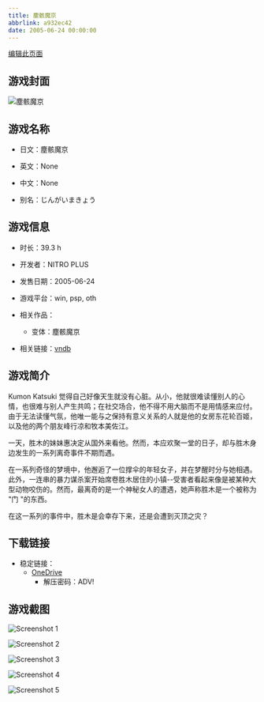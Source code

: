 ```yaml
---
title: 塵骸魔京
abbrlink: a932ec42
date: 2005-06-24 00:00:00
---
```

[编辑此页面](https://github.com/ACG-3/ADV3-source/blob/main/source/_posts/games/%E5%A1%B5%E9%AA%B8%E9%AD%94%E4%BA%AC.md)

## 游戏封面

![塵骸魔京](https://pan.timero.xyz/d/onedrive/img_lib_001/%E5%A1%B5%E9%AA%B8%E9%AD%94%E4%BA%AC_cover.avif)


## 游戏名称

- 日文：塵骸魔京
- 英文：None
- 中文：None

- 别名：じんがいまきょう


## 游戏信息

- 时长：39.3 h
- 开发者：NITRO PLUS
- 发售日期：2005-06-24
- 游戏平台：win, psp, oth
- 相关作品：
   - 变体：塵骸魔京

- 相关链接：[vndb](https://vndb.org/v400)


## 游戏简介

Kumon Katsuki 觉得自己好像天生就没有心脏。从小，他就很难读懂别人的心情，也很难与别人产生共鸣；在社交场合，他不得不用大脑而不是用情感来应付。由于无法读懂气氛，他唯一能与之保持有意义关系的人就是他的女房东花轮百姬，以及他的两个朋友峰行凉和牧本美佐江。

一天，胜木的妹妹惠决定从国外来看他。然而，本应欢聚一堂的日子，却与胜木身边发生的一系列离奇事件不期而遇。

在一系列奇怪的梦境中，他邂逅了一位撑伞的年轻女子，并在梦醒时分与她相遇。此外，一连串的暴力谋杀案开始席卷胜木居住的小镇--受害者看起来像是被某种大型动物咬伤的。然而，最离奇的是一个神秘女人的遭遇，她声称胜木是一个被称为 "门 "的东西。

在这一系列的事件中，胜木是会幸存下来，还是会遭到灭顶之灾？


## 下载链接

- 稳定链接：
    - [OneDrive](https://pan.timero.xyz/onedrive/adv_lib_001/%E5%A1%B5%E9%AA%B8%E9%AD%94%E4%BA%AC)
        - 解压密码：ADV!



## 游戏截图


![Screenshot 1](https://pan.timero.xyz/d/onedrive/img_lib_001/%E5%A1%B5%E9%AA%B8%E9%AD%94%E4%BA%AC_Screenshot_1.avif)

![Screenshot 2](https://pan.timero.xyz/d/onedrive/img_lib_001/%E5%A1%B5%E9%AA%B8%E9%AD%94%E4%BA%AC_Screenshot_2.avif)

![Screenshot 3](https://pan.timero.xyz/d/onedrive/img_lib_001/%E5%A1%B5%E9%AA%B8%E9%AD%94%E4%BA%AC_Screenshot_3.avif)

![Screenshot 4](https://pan.timero.xyz/d/onedrive/img_lib_001/%E5%A1%B5%E9%AA%B8%E9%AD%94%E4%BA%AC_Screenshot_4.avif)

![Screenshot 5](https://pan.timero.xyz/d/onedrive/img_lib_001/%E5%A1%B5%E9%AA%B8%E9%AD%94%E4%BA%AC_Screenshot_5.avif)

